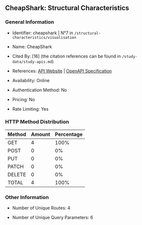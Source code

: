 ## CheapShark: Structural Characteristics

### General Information

- Identifier: cheapshark | N°7 in `/structural-characteristics/visualisation`

- Name: CheapShark

- Cited By: [16] (the citation references can be found in `/study-data/study-apis.md`)

- References: [API Website](https://apidocs.cheapshark.com) | [OpenAPI Specification](https://apidocs.cheapshark.com)

- Availability: Online

- Authentication Method: No

- Pricing: No

- Rate Limiting: Yes

### HTTP Method Distribution

| Method | Amount | Percentage |
|--------|--------|------------|
| GET | 4 | 100% |
| POST | 0 | 0% |
| PUT | 0 | 0% |
| PATCH | 0 | 0% |
| DELETE | 0 | 0% |
| TOTAL | 4 | 100% |

### Other Information

- Number of Unique Routes: 4

- Number of Unique Query Parameters: 6
